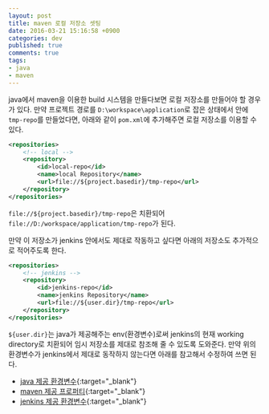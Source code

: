 ```yaml
---
layout: post
title: maven 로컬 저장소 셋팅
date: 2016-03-21 15:16:58 +0900
categories: dev
published: true
comments: true
tags:
- java
- maven
---
```


java에서 maven을 이용한 build 시스템을 만들다보면 로컬 저장소를 만들어야 할 경우가 있다. 만약 프로젝트 경로를 `D:\workspace\application`로 잡은 상태에서 안에 `tmp-repo`를 만들었다면, 아래와 같이 `pom.xml`에 추가해주면 로컬 저장소를 이용할 수 있다.
<!--more-->

```xml
<repositories>
	<!-- local -->
	<repository>
		<id>local-repo</id>
		<name>local Repository</name>
		<url>file://${project.basedir}/tmp-repo</url>
	</repository>
</repositories>
```

`file://${project.basedir}/tmp-repo`은 치환되어 `file://D:/workspace/application/tmp-repo`가 된다.

만약 이 저장소가 jenkins 안에서도 제대로 작동하고 싶다면 아래의 저장소도 추가적으로 적어주도록 한다.

```xml
<repositories>
	<!-- jenkins -->
	<repository>
		<id>jenkins-repo</id>
		<name>jenkins Repository</name>
		<url>file://${user.dir}/tmp-repo</url>
	</repository>
</repositories>
```

`${user.dir}`는 java가 제공해주는 env(환경변수)로써 jenkins의 현재 working directory로 치환되어 임시 저장소를 제대로 참조해 줄 수 있도록 도와준다. 만약 위의 환경변수가 jenkins에서 제대로 동작하지 않는다면 아래를 참고해서 수정하여 쓰면 된다.

- [java 제공 환경변수](http://docs.oracle.com/javase/tutorial/essential/environment/sysprop.html){:target="_blank"}
- [maven 제공 프로퍼티](http://books.sonatype.com/mvnref-book/reference/resource-filtering-sect-properties.html){:target="_blank"}
- [jenkins 제공 환경변수](https://wiki.jenkins-ci.org/display/JENKINS/Building+a+software+project#Buildingasoftwareproject-JenkinsSetEnvironmentVariables){:target="_blank"}
